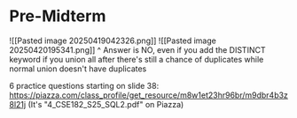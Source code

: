 # Pre-Midterm 
![[Pasted image 20250419042326.png]]
![[Pasted image 20250420195341.png]]
^ Answer is NO, even if you add the DISTINCT keyword if you union all after there's still a chance of duplicates while normal union doesn't have duplicates

6 practice questions starting on slide 38: https://piazza.com/class_profile/get_resource/m8w1et23hr96br/m9dbr4b3z8l21j (It's "4_CSE182_S25_SQL2.pdf" on Piazza)